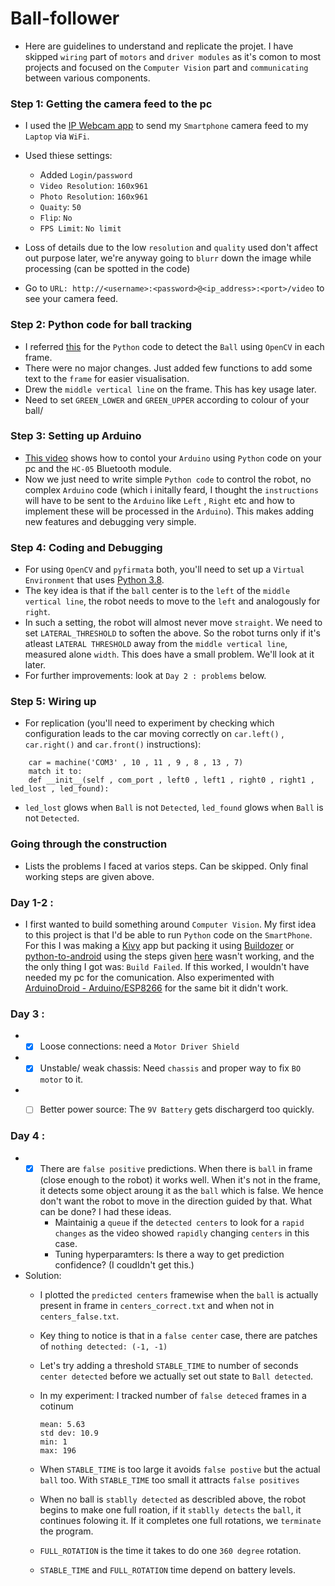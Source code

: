 # Ball-follower

* Here are guidelines to understand and replicate the projet. I have skipped `wiring` part of `motors` and `driver modules` as it's comon to most projects and focused on the `Computer Vision` part and `communicating` between various components. 
### Step 1: Getting the camera feed to the pc
* I used the [IP Webcam app](https://play.google.com/store/apps/details?id=com.pas.webcam&pcampaignid=web_share)  to send my `Smartphone` camera feed to my `Laptop` via `WiFi`.
* Used thiese settings: 
    - Added `Login/password`
    - `Video Resolution`: `160x961`
    - `Photo Resolution`: `160x961`
    - `Quaity`: `50`
    - `Flip`: `No`
    - `FPS Limit`: `No limit`
   
* Loss of details due to the low `resolution` and `quality` used don't affect out purpose later, we're anyway going to `blurr` down the image while processing (can be spotted in the code)
* Go to `URL: http://<username>:<password>@<ip_address>:<port>/video` to see your camera feed.

### Step 2: Python code for ball tracking
* I referred [this](https://pyimagesearch.com/2015/09/14/ball-tracking-with-opencv/) for the `Python` code to detect the `Ball` using `OpenCV` in each frame.
* There were no major changes. Just added few functions to add some text to the `frame` for easier visualisation.
* Drew the `middle vertical line` on the frame. This has key usage later. 
* Need to set `GREEN_LOWER` and `GREEN_UPPER` according to colour of your ball/ 

### Step 3: Setting up Arduino
* [This video](https://youtu.be/L3wjZOAyxEE) shows how to contol your `Arduino` using `Python` code on your pc and the `HC-05` Bluetooth module. 
* Now we just need to write simple `Python code` to control the robot, no complex `Arduino` code (which i initally feard, I thought the `instructions` will have to be sent to the `Arduino` like `Left` , `Right` etc and how to implement these will be processed in the `Arduino`). This makes adding new features and debugging very simple.

### Step 4: Coding and Debugging
* For using `OpenCV` and `pyfirmata` both, you'll need to set up a `Virtual Environment` that uses [Python 3.8](https://www.python.org/downloads/release/python-380/).
* The key idea is that if the `ball` center is to the `left` of the `middle vertical line`, the robot needs to move to the `left` and analogously for `right`.
* In such a setting, the robot will almost never move `straight`. We need to set `LATERAL_THRESHOLD` to soften the above. So the robot turns only if it's atleast `LATERAL THRESHOLD` away from the `middle vertical line`, measured alone `width`. This does have a small problem. We'll look at it later.
* For further improvements: look at `Day 2 : problems` below.


### Step 5: Wiring up
* For replication (you'll need to experiment by checking which configuration leads to the car moving correctly on `car.left()` , `car.right()` and `car.front()` instructions): 
```
    car = machine('COM3' , 10 , 11 , 9 , 8 , 13 , 7)
    match it to:
    def __init__(self , com_port , left0 , left1 , right0 , right1 , led_lost , led_found):
```
* `led_lost` glows when `Ball` is not `Detected`, `led_found` glows when `Ball` is not `Detected`.


### Going through the construction
* Lists the problems I faced at varios steps. Can be skipped. Only final working steps are given above. 
###  Day 1-2 :
* I first wanted to build something around `Computer Vision`. My first idea to this project is that I'd be able to run `Python` code on the `SmartPhone`. For this I was making a [Kivy](https://kivy.org) app but packing it using [Buildozer](https://buildozer.readthedocs.io/en/latest/) or [python-to-android](https://github.com/kivy/python-for-android#) using the steps given [here](https://kivy.org/doc/stable/gettingstarted/installation.html) wasn't working, and the the only thing I got was: `Build Failed`. If this worked, I wouldn't have needed my pc for the comunication. Also experimented with [ArduinoDroid - Arduino/ESP8266](https://play.google.com/store/apps/details?id=name.antonsmirnov.android.arduinodroid2&hl=en&gl=US) for the same bit it didn't work.  

###  Day 3 :
* - [x] Loose connections: need a `Motor Driver Shield` 
* - [x] Unstable/ weak chassis: Need `chassis` and proper way to fix `BO motor` to it. 
* - [ ] Better power source: The `9V Battery` gets dischargerd too quickly.  


### Day 4 : 
* - [x] There are `false positive`  predictions. When there is `ball` in frame (close enough to the robot) it works well. When it's not in the frame, it detects some object aroung it as the `ball` which is false. We hence don't want the robot to move in the direction guided by that. What can be done? I had these ideas. 
    * Maintainig a `queue` if the `detected centers` to look for a `rapid changes` as the video showed `rapidly` changing `centers` in this case. 
    * Tuning hyperparamters: Is there a way to get prediction confidence? (I coudldn't get this.)
    
* Solution:
    * I plotted the `predicted centers` framewise when the `ball` is actually present in frame in `centers_correct.txt` and when not in `centers_false.txt`.
    * Key thing to notice is that in a `false center` case, there are patches of `nothing detected: (-1, -1)`

    * Let's try adding a threshold `STABLE_TIME` to number of seconds `center detected` before we actually set out state to `Ball detected`. 
    
    * In my experiment: I tracked number of `false deteced` frames in a cotinum
        ```
        mean: 5.63
        std dev: 10.9
        min: 1
        max: 196
        ```
  
    * When `STABLE_TIME` is too large it avoids `false postive` but the actual `ball` too. With `STABLE_TIME` too small it attracts `false positives`
    * When no ball is `stablly detected` as describled above, the robot begins to make one full roation, if it `stablly detects` the `ball`, it continues folowing it. If it completes one full rotations, we `terminate` the program. 
    * `FULL_ROTATION` is the time it takes to do one `360 degree` rotation. 
    * `STABLE_TIME` and `FULL_ROTATION` time depend on battery levels.
 

